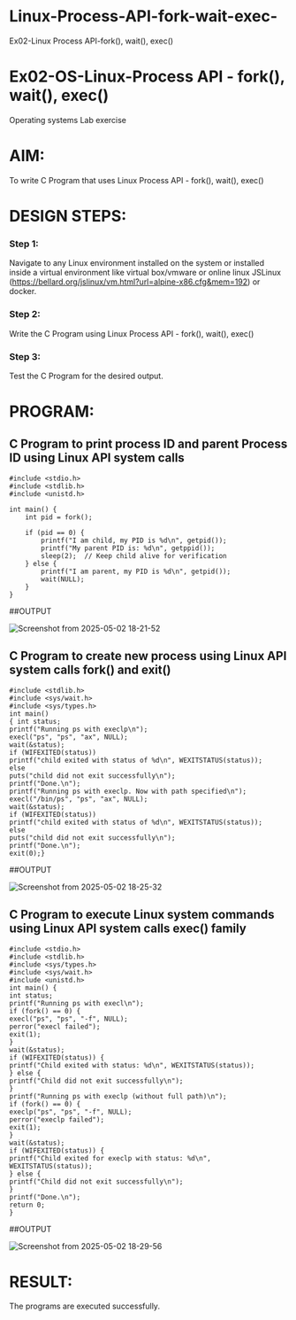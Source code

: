# Linux-Process-API-fork-wait-exec-
Ex02-Linux Process API-fork(), wait(), exec()
# Ex02-OS-Linux-Process API - fork(), wait(), exec()
Operating systems Lab exercise


# AIM:
To write C Program that uses Linux Process API - fork(), wait(), exec()

# DESIGN STEPS:

### Step 1:

Navigate to any Linux environment installed on the system or installed inside a virtual environment like virtual box/vmware or online linux JSLinux (https://bellard.org/jslinux/vm.html?url=alpine-x86.cfg&mem=192) or docker.

### Step 2:

Write the C Program using Linux Process API - fork(), wait(), exec()

### Step 3:

Test the C Program for the desired output. 

# PROGRAM:

## C Program to print process ID and parent Process ID using Linux API system calls


```
#include <stdio.h>
#include <stdlib.h>
#include <unistd.h>

int main() {
    int pid = fork();

    if (pid == 0) { 
        printf("I am child, my PID is %d\n", getpid()); 
        printf("My parent PID is: %d\n", getppid()); 
        sleep(2);  // Keep child alive for verification
    } else { 
        printf("I am parent, my PID is %d\n", getpid()); 
        wait(NULL); 
    }
}

```





##OUTPUT


![Screenshot from 2025-05-02 18-21-52](https://github.com/user-attachments/assets/b3a99deb-4439-489a-b71b-202d56e07ac3)














## C Program to create new process using Linux API system calls fork() and exit()




```
#include <stdlib.h>
#include <sys/wait.h>
#include <sys/types.h>
int main()
{ int status;
printf("Running ps with execlp\n");
execl("ps", "ps", "ax", NULL);
wait(&status);
if (WIFEXITED(status))
printf("child exited with status of %d\n", WEXITSTATUS(status));
else
puts("child did not exit successfully\n");
printf("Done.\n");
printf("Running ps with execlp. Now with path specified\n");
execl("/bin/ps", "ps", "ax", NULL);
wait(&status);
if (WIFEXITED(status))
printf("child exited with status of %d\n", WEXITSTATUS(status));
else
puts("child did not exit successfully\n");
printf("Done.\n");
exit(0);}
```











##OUTPUT



![Screenshot from 2025-05-02 18-25-32](https://github.com/user-attachments/assets/114e04c7-5e08-45f7-ba48-e61e1c7f6384)






## C Program to execute Linux system commands using Linux API system calls exec() family





```
#include <stdio.h>
#include <stdlib.h>
#include <sys/types.h>
#include <sys/wait.h>
#include <unistd.h>
int main() {
int status;
printf("Running ps with execl\n");
if (fork() == 0) {
execl("ps", "ps", "-f", NULL);
perror("execl failed");
exit(1);
}
wait(&status);
if (WIFEXITED(status)) {
printf("Child exited with status: %d\n", WEXITSTATUS(status));
} else {
printf("Child did not exit successfully\n");
}
printf("Running ps with execlp (without full path)\n");
if (fork() == 0) {
execlp("ps", "ps", "-f", NULL);
perror("execlp failed");
exit(1);
}
wait(&status);
if (WIFEXITED(status)) {
printf("Child exited for execlp with status: %d\n",
WEXITSTATUS(status));
} else {
printf("Child did not exit successfully\n");
}
printf("Done.\n");
return 0;
}
```





















##OUTPUT



![Screenshot from 2025-05-02 18-29-56](https://github.com/user-attachments/assets/622ba35f-8e2a-4e41-a415-79c1ba978352)



















# RESULT:
The programs are executed successfully.
